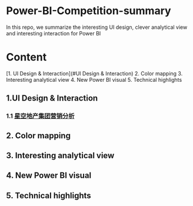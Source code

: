 # Power-BI-Competition-summary
In this repo, we summarize the interesting UI design, clever analytical view and interesting interaction for Power BI

# Content
[1. UI Design & Interaction](#UI Design & Interaction)
2. Color mapping
3. Interesting analytical view
4. New Power BI visual
5. Technical highlights

## 1.UI Design & Interaction
### 1.1 [星空地产集团营销分析](https://app.powerbi.com/view?r=eyJrIjoiZjkwYTY2MmQtODIzYS00ZGJlLWJiNmEtMjcyNWQ0YTY2MGNiIiwidCI6IjdlMTczODMxLThkZDYtNDlkZC1hY2Q1LTljZTY3ZmQ1ODM5MCIsImMiOjZ9)
## 2. Color mapping
## 3. Interesting analytical view
## 4. New Power BI visual
## 5. Technical highlights 
